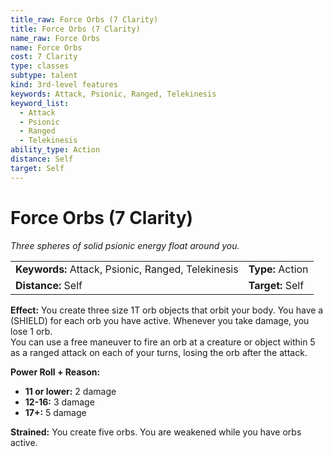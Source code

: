 ```yaml
---
title_raw: Force Orbs (7 Clarity)
title: Force Orbs (7 Clarity)
name_raw: Force Orbs
name: Force Orbs
cost: 7 Clarity
type: classes
subtype: talent
kind: 3rd-level features
keywords: Attack, Psionic, Ranged, Telekinesis
keyword_list:
  - Attack
  - Psionic
  - Ranged
  - Telekinesis
ability_type: Action
distance: Self
target: Self
---
```


# Force Orbs (7 Clarity)

*Three spheres of solid psionic energy float around you.*

|                                                    |                  |
| :------------------------------------------------- | :--------------- |
| **Keywords:** Attack, Psionic, Ranged, Telekinesis | **Type:** Action |
| **Distance:** Self                                 | **Target:** Self |

**Effect:** You create three size 1T orb objects that orbit your body. You have a (SHIELD) for each orb you have active. Whenever you take damage, you lose 1 orb.\
You can use a free maneuver to fire an orb at a creature or object within 5 as a ranged attack on each of your turns, losing the orb after the attack.

**Power Roll + Reason:**

- **11 or lower:** 2 damage
- **12-16:** 3 damage
- **17+:** 5 damage

**Strained:** You create five orbs. You are weakened while you have orbs active.

